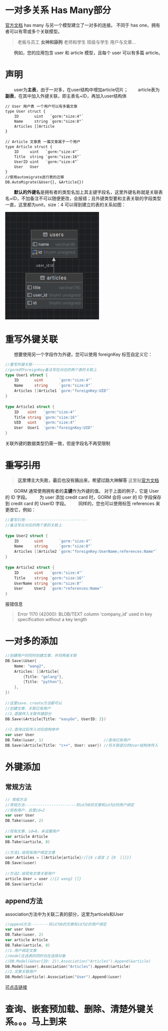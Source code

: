 # 一对多关系 Has Many部分
[官方文档](https://gorm.io/zh_CN/docs/has_many.html#Has-Many)
has many 与另一个模型建立了一对多的连接。 不同于 has one，拥有者可以有零或多个关联模型。
>老板与员工
**女神和舔狗**
老师和学生
班级与学生
用户与文章...

&emsp;&emsp;例如，您的应用包含 user 和 article 模型，且每个 user 可以有多篇 article。

# 声明
&emsp;&emsp;user为**主表**，由于一对多，在user结构中增加article切片；
&emsp;&emsp;article表为**副表**，在其中加入外键关联，即主表名+ID，再加入user结构体
```go<a name="示例"></a>
// User 用户表 一个用户可以有多篇文章
type User struct {
	ID       uint   `gorm:"size:4"`
	Name     string `gorm:"size:8"`
	Articles []Article
}

// Article 文章表 一篇文章属于一个用户
type Article struct {
	ID     uint   `gorm:"size:4"`
	Title  string `gorm:"size:16"`
	UserID uint   `gorm:"size:4"`
	User   User
}
//使用automigrate进行表的迁移
DB.AutoMigrate(&User{}, &Article{})
```
&emsp;&emsp;**默认的外键名**是拥有者的类型名加上其主键字段名，这里外键名称就是关联表名+ID，不加备注不可以随便更改，会报错；且外键类型要和主表关联的字段类型一直，这里都为unit，size：4
可以得到建立的表的关系如图：

![Alt text](image-1.png)

# 重写外键关联
&emsp;&emsp;想要使用另一个字段作为外键，您可以使用 foreignKey 标签自定义它：
```go
//重写外键关联----------------------------
//gorm的foreignKey备注写在对应的两个表的关联上
type User1 struct {
	ID       uint       `gorm:"size:4"`
	Name     string     `gorm:"size:8"`
	Articles []Article1 `gorm:"foreignKey:UID"`
}

type Article1 struct {
	ID    uint   `gorm:"size:4"`
	Title string `gorm:"size:16"`
	UID   uint   `gorm:"size:4"`
	User  User1  `gorm:"foreignKey:UID"`
}
```
关联外键的数据类型仍需一致，但是字段名不再受限制

# ~~重写引用~~ 

>**这里博主大失败，最后也没有搞出来，希望过路大神解答**
这里贴[官方文档](https://docs.fengfengzhidao.com/#/docs/gorm%E6%96%87%E6%A1%A3/7.%E4%B8%80%E5%AF%B9%E5%A4%9A%E5%85%B3%E7%B3%BB?id=%e9%87%8d%e5%86%99%e5%a4%96%e9%94%ae%e5%bc%95%e7%94%a8)

&emsp;&emsp;GORM 通常使用拥有者的**主键**作为外键的值。 对于上面的例子，它是 User 的 ID 字段。
&emsp;&emsp;为 user 添加 credit card 时，GORM 会将 user 的 ID 字段保存到 credit card 的 UserID 字段。
&emsp;&emsp;同样的，您也可以使用标签 references 来更改它，例如：
```go
//重写引用----------------------------
//备注写在对应的两个表的关联上

type User2 struct {
	ID       uint       `gorm:"size:4"`
	Name     string     `gorm:"size:8"`
	Articles []Article2 `gorm:"foreignKey:UserName;references:Name"`
}

type Article2 struct {
	ID       uint   `gorm:"size:4"`
	Title    string `gorm:"size:16"`
	UserName string `gorm:"size:8"`
	User     User2  `gorm:"references:Name"`
}
```
报错信息
> Error 1170 (42000): BLOB/TEXT column 'company_id' used in key specification without a key length

# 一对多的添加
```go
//创建用户的同时创建文章，并将两者关联
DB.Save(&User{
	Name: "wang2",
	Articles: []Article{
		{Title: "golang"},
		{Title: "python"},
	},
})

//这里save、create方法都可以
//创建文章，关联已有用户
//1.直接传入关联外键部分
DB.Save(&Article{Title: "easyGo", UserID: 2})

//2.查询过后传入对应结构体中
var user User
DB.Take(&user, 1)                           //查询已有用户
DB.Save(&Article{Title: "c++", User: user}) //将关联部分的User结构体传入
```

# 外键添加
## 常规方法
```go
// 常规方法
//常规方法-----------------------将id为8的文章和id为2的用户绑定
//现有用户，这里id=2
var user User
DB.Take(&user, 2)

//现有文章，id=8，未设置用户
var article Article
DB.Take(&article, 8)

//方法1.给现有用户绑定文章
user.Articles = []Article{article}//[{8 c语言 2 {0  []}}]
DB.Save(&user)

//方法2.给现有文章关联用户
article.User = user //{2 wang2 []}
DB.Save(&article)
```

## append方法
association方法中为关联二表的部分，这里为articels和User
```go
//append方法--------将id为8的文章和id为2的用户绑定
var user User
DB.Take(&user, 2)
var article Article
DB.Take(&article, 8)
//1.用户绑定文章
//model在选表的同时也在选择对象
//DB.Model(&User{ID: 2}).Association("Articles").Append(&article)
DB.Model(&user).Association("Articles").Append(&article)
//2.文章关联用户
DB.Model(&article).Association("User").Append(&user)
```

[可点击链接](#示例)

# 查询、嵌套预加载、删除、清楚外键关系。。。马上到来